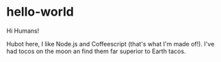 # hello-world

Hi Humans!

Hubot here, I like Node.js and Coffeescript (that's what I'm made of!).
I've had tocos on the moon an find them far superior to Earth tacos.
